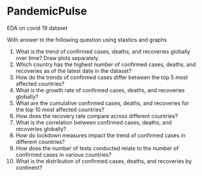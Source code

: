 # PandemicPulse
EDA on covid 19 dataset

With answer to the following question using stastics and graphs

1. What is the trend of confirmed cases, deaths, and recoveries globally over time? Draw
plots separately.
2. Which country has the highest number of confirmed cases, deaths, and recoveries as
of the latest date in the dataset?
3. How do the trends of confirmed cases differ between the top 5 most affected
countries?
4. What is the growth rate of confirmed cases, deaths, and recoveries globally?
5. What are the cumulative confirmed cases, deaths, and recoveries for the top 10 most
affected countries?
6. How does the recovery rate compare across different countries?
7. What is the correlation between confirmed cases, deaths, and recoveries globally?
8. How do lockdown measures impact the trend of confirmed cases in different
countries?
9. How does the number of tests conducted relate to the number of confirmed cases in
various countries?
10. What is the distribution of confirmed cases, deaths, and recoveries by continent?
